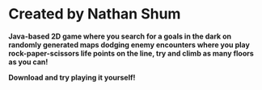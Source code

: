 # Created by Nathan Shum

**Java-based 2D game where you search for a goals in the dark on 
      randomly generated maps dodging enemy encounters
      where you play rock-paper-scissors life points on the line, try 
      and climb as many floors as you can!**

**Download and try playing it yourself!**
